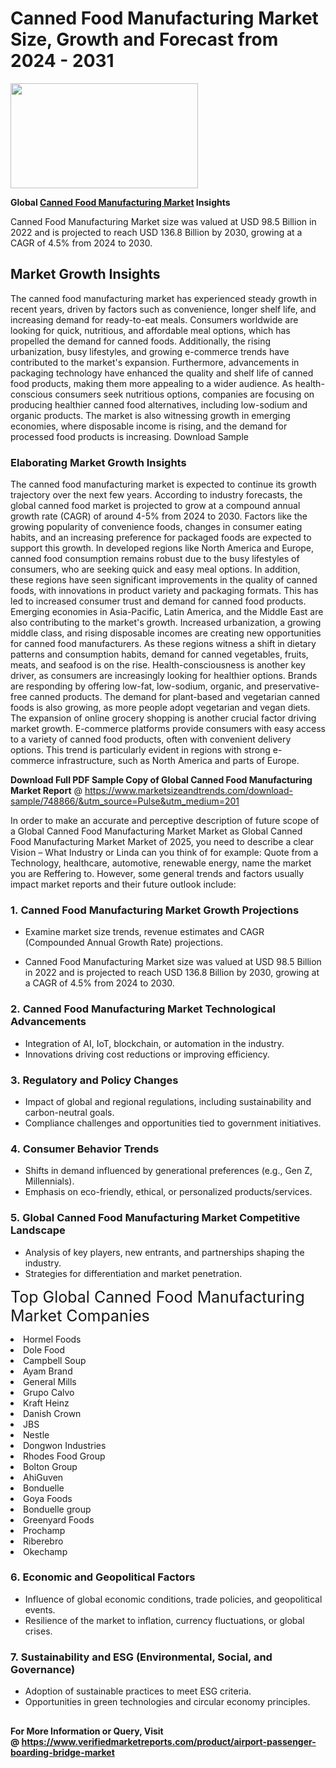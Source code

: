 <H1>Canned Food Manufacturing Market Size, Growth and Forecast from 2024 - 2031</H1><img class="aligncenter size-medium wp-image-584254" src="https://thirdeyenews.in/wp-content/uploads/2024/09/Global-Market-Research-300x168.jpeg" alt="" width="300" height="168" /><p><strong>Global&nbsp;<a href="https://www.marketsizeandtrends.com/download-sample/748866/&amp;utm_source=Pulse&amp;utm_medium=201">Canned Food Manufacturing Market</a> Insights</strong></p><p>Canned Food Manufacturing Market size was valued at USD 98.5 Billion in 2022 and is projected to reach USD 136.8 Billion by 2030, growing at a CAGR of 4.5% from 2024 to 2030.</p><p><h2>Market Growth Insights</h2> The canned food manufacturing market has experienced steady growth in recent years, driven by factors such as convenience, longer shelf life, and increasing demand for ready-to-eat meals. Consumers worldwide are looking for quick, nutritious, and affordable meal options, which has propelled the demand for canned foods. Additionally, the rising urbanization, busy lifestyles, and growing e-commerce trends have contributed to the market's expansion. Furthermore, advancements in packaging technology have enhanced the quality and shelf life of canned food products, making them more appealing to a wider audience. As health-conscious consumers seek nutritious options, companies are focusing on producing healthier canned food alternatives, including low-sodium and organic products. The market is also witnessing growth in emerging economies, where disposable income is rising, and the demand for processed food products is increasing. Download Sample <h3>Elaborating Market Growth Insights</h3> The canned food manufacturing market is expected to continue its growth trajectory over the next few years. According to industry forecasts, the global canned food market is projected to grow at a compound annual growth rate (CAGR) of around 4-5% from 2024 to 2030. Factors like the growing popularity of convenience foods, changes in consumer eating habits, and an increasing preference for packaged foods are expected to support this growth. In developed regions like North America and Europe, canned food consumption remains robust due to the busy lifestyles of consumers, who are seeking quick and easy meal options. In addition, these regions have seen significant improvements in the quality of canned foods, with innovations in product variety and packaging formats. This has led to increased consumer trust and demand for canned food products. Emerging economies in Asia-Pacific, Latin America, and the Middle East are also contributing to the market's growth. Increased urbanization, a growing middle class, and rising disposable incomes are creating new opportunities for canned food manufacturers. As these regions witness a shift in dietary patterns and consumption habits, demand for canned vegetables, fruits, meats, and seafood is on the rise. Health-consciousness is another key driver, as consumers are increasingly looking for healthier options. Brands are responding by offering low-fat, low-sodium, organic, and preservative-free canned products. The demand for plant-based and vegetarian canned foods is also growing, as more people adopt vegetarian and vegan diets. The expansion of online grocery shopping is another crucial factor driving market growth. E-commerce platforms provide consumers with easy access to a variety of canned food products, often with convenient delivery options. This trend is particularly evident in regions with strong e-commerce infrastructure, such as North America and parts of Europe. </p><p><span class=""><strong>Download Full PDF Sample Copy of Global Canned Food Manufacturing Market Report</strong> @ <a href="https://www.marketsizeandtrends.com/download-sample/748866/&amp;utm_source=Pulse&amp;utm_medium=201" target="_blank">https://www.marketsizeandtrends.com/download-sample/748866/&amp;utm_source=Pulse&amp;utm_medium=201</a></span></p><p>In order to make an accurate and perceptive description of future scope of a Global&nbsp;Canned Food Manufacturing Market Market as Global&nbsp;Canned Food Manufacturing Market Market of 2025, you need to describe a clear Vision &ndash; What Industry or Linda can you think of for example: Quote from a Technology, healthcare, automotive, renewable energy, name the market you are Reffering to. However, some general trends and factors usually impact market reports and their future outlook include:</p><h3>1.&nbsp;<strong>Canned Food Manufacturing Market Growth Projections</strong></h3><ul><li>Examine market size trends, revenue estimates and CAGR (Compounded Annual Growth Rate) projections.</li><li><p>Canned Food Manufacturing Market size was valued at USD 98.5 Billion in 2022 and is projected to reach USD 136.8 Billion by 2030, growing at a CAGR of 4.5% from 2024 to 2030.</p></li></ul><h3>2.&nbsp;<strong>Canned Food Manufacturing Market Technological Advancements</strong></h3><ul><li>Integration of AI, IoT, blockchain, or automation in the industry.</li><li>Innovations driving cost reductions or improving efficiency.</li></ul><h3>3.&nbsp;<strong>Regulatory and Policy Changes</strong></h3><ul><li>Impact of global and regional regulations, including sustainability and carbon-neutral goals.</li><li>Compliance challenges and opportunities tied to government initiatives.</li></ul><h3>4.&nbsp;<strong>Consumer Behavior Trends</strong></h3><ul><li>Shifts in demand influenced by generational preferences (e.g., Gen Z, Millennials).</li><li>Emphasis on eco-friendly, ethical, or personalized products/services.</li></ul><h3>5.&nbsp;<strong>Global Canned Food Manufacturing Market Competitive Landscape</strong></h3><ul><li>Analysis of key players, new entrants, and partnerships shaping the industry.</li><li>Strategies for differentiation and market penetration.</li></ul><p data-pm-slice="1 1 []"><span style="color: inherit; font-family: inherit; font-size: 25px;">Top Global Canned Food Manufacturing Market Companies</span></p><div class="" data-test-id=""><p><li>Hormel Foods</li><li> Dole Food</li><li> Campbell Soup</li><li> Ayam Brand</li><li> General Mills</li><li> Grupo Calvo</li><li> Kraft Heinz</li><li> Danish Crown</li><li> JBS</li><li> Nestle</li><li> Dongwon Industries</li><li> Rhodes Food Group</li><li> Bolton Group</li><li> AhiGuven</li><li> Bonduelle</li><li> Goya Foods</li><li> Bonduelle group</li><li> Greenyard Foods</li><li> Prochamp</li><li> Riberebro</li><li> Okechamp</li></p></div><h3>6.&nbsp;<strong>Economic and Geopolitical Factors</strong></h3><ul><li>Influence of global economic conditions, trade policies, and geopolitical events.</li><li>Resilience of the market to inflation, currency fluctuations, or global crises.</li></ul><h3>7.&nbsp;<strong>Sustainability and ESG (Environmental, Social, and Governance)</strong></h3><ul><li>Adoption of sustainable practices to meet ESG criteria.</li><li>Opportunities in green technologies and circular economy principles.</li></ul><h2><strong style="font-size: 14px;">For More Information or Query, Visit @&nbsp;</strong><a style="background-color: #ffffff; font-size: 14px;" href="https://www.marketsizeandtrends.com/report/canned-food-manufacturing-market/" target="_blank">https://www.verifiedmarketreports.com/product/airport-passenger-boarding-bridge-market</a></h2>
